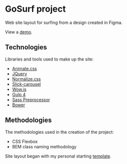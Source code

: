 # GoSurf project
Web site layout for surfing from a design created in Figma.

View a <a href="https://igor-muram.github.io/gosurf/index.html" target="_blank">demo</a>.

## Technologies

Libraries and tools used to make up the site:

* <a href="https://daneden.github.io/animate.css/" target="_blank">Animate.css</a>
* <a href="https://jquery.com" target="_blank">JQuery</a>
* <a href="https://necolas.github.io/normalize.css/" target="_blank">Normalize.css</a>
* <a href="https://kenwheeler.github.io/slick/" target="_blank">Slick-carousel</a>
* <a href="https://wowjs.uk" target="_blank">Wow.js</a>
* <a href="https://gulpjs.com" target="_blank">Gulp 4</a>
* <a href="https://sass-scss.ru" target="_blank">Sass Preprocessor</a>
* <a href="https://bower.io" target="_blank">Bower</a>

## Methodologies

The methodologies used in the creation of the project:

* CSS Flexbox
* BEM class naming methodology

Site layout began with my personal starting <a href="https://igor-muram.github.io/webtemplate/index.html" target="_blank">template</a>.

